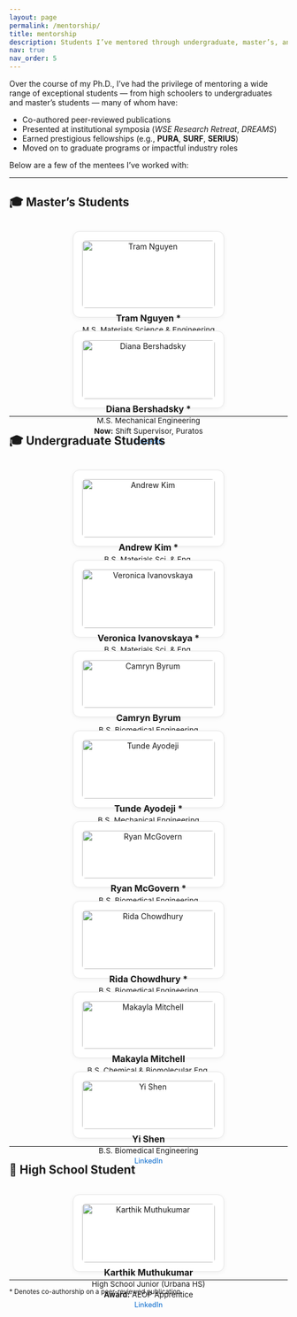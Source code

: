 ```yaml
---
layout: page
permalink: /mentorship/
title: mentorship
description: Students I’ve mentored through undergraduate, master’s, and high school research experiences.
nav: true
nav_order: 5
---
```

Over the course of my Ph.D., I’ve had the privilege of mentoring a wide range of exceptional students — from high schoolers to undergraduates and master’s students — many of whom have:

- Co-authored peer-reviewed publications  
- Presented at institutional symposia (*WSE Research Retreat*, *DREAMS*)  
- Earned prestigious fellowships (e.g., **PURA**, **SURF**, **SERIUS**)  
- Moved on to graduate programs or impactful industry roles  

Below are a few of the mentees I’ve worked with:

<style>
.mentee-grid {
  display: flex;
  flex-wrap: wrap;
  gap: 1.5rem;
  justify-content: center;
  margin-top: 2rem;
}
.mentee-card {
  flex: 1 1 240px;
  max-width: 240px;
  text-align: center;
  border: 1px solid #e5e5e5;
  padding: 1rem;
  border-radius: 12px;
  background-color: #fff;
  box-shadow: 0 2px 8px rgba(0,0,0,0.05);
}
.mentee-card img {
  width: 100%;
  height: auto;
  border-radius: 6px;
}
.mentee-card h4 {
  margin: 0.5rem 0 0.2rem;
  font-size: 1rem;
}
.mentee-card p {
  font-size: 0.85rem;
  margin: 0.2rem 0;
}
.mentee-card a {
  font-size: 0.8rem;
  color: #0066cc;
  text-decoration: none;
}
</style>

---

## 🎓 Master’s Students

<div class="mentee-grid">

<div class="mentee-card">
  <img src="/assets/img/mentorship/Tram.jpg" alt="Tram Nguyen">
  <h4>Tram Nguyen *</h4>
  <p>M.S. Materials Science & Engineering</p>
  <p><strong>Now:</strong> Ph.D. Candidate, JHU (Grayson Lab)</p>
  <a href="https://www.linkedin.com/in/tram325/" target="_blank">LinkedIn</a>
</div>

<div class="mentee-card">
  <img src="/assets/img/mentorship/Diana.jpg" alt="Diana Bershadsky">
  <h4>Diana Bershadsky *</h4>
  <p>M.S. Mechanical Engineering</p>
  <p><strong>Now:</strong> Shift Supervisor, Puratos</p>
  <a href="https://www.linkedin.com/in/dianabershadsky/" target="_blank">LinkedIn</a>
</div>

</div>

---

## 🎓 Undergraduate Students

<div class="mentee-grid">

<div class="mentee-card">
  <img src="/assets/img/mentorship/Andrew.jpg" alt="Andrew Kim">
  <h4>Andrew Kim *</h4>
  <p>B.S. Materials Sci. & Eng.</p>
  <p><strong>Awards:</strong> PURA, EPFL, JHU APL</p>
  <a href="https://www.linkedin.com/in/andrew-kim-a28797222/" target="_blank">LinkedIn</a>
</div>

<div class="mentee-card">
  <img src="/assets/img/mentorship/Veronica.jpg" alt="Veronica Ivanovskaya">
  <h4>Veronica Ivanovskaya *</h4>
  <p>B.S. Materials Sci. & Eng.</p>
  <p><strong>Award:</strong> SURF Fellow at NIST</p>
  <a href="https://www.linkedin.com/in/veronica-ivanovskaya-8b0123261/" target="_blank">LinkedIn</a>
</div>

<div class="mentee-card">
  <img src="/assets/img/mentorship/Camryn.jpg" alt="Camryn Byrum">
  <h4>Camryn Byrum</h4>
  <p>B.S. Biomedical Engineering</p>
  <a href="https://www.linkedin.com/in/camryn-byrum-b585612261/" target="_blank">LinkedIn</a>
</div>

<div class="mentee-card">
  <img src="/assets/img/mentorship/Tunde.jpg" alt="Tunde Ayodeji">
  <h4>Tunde Ayodeji *</h4>
  <p>B.S. Mechanical Engineering</p>
  <p><strong>Award:</strong> SERIUS Fellow, NUS</p>
  <a href="https://www.linkedin.com/in/tunde-ayodeji/" target="_blank">LinkedIn</a>
</div>

<div class="mentee-card">
  <img src="/assets/img/mentorship/Ryan.jpg" alt="Ryan McGovern">
  <h4>Ryan McGovern *</h4>
  <p>B.S. Biomedical Engineering</p>
  <a href="https://www.linkedin.com/in/rmmcgovern/" target="_blank">LinkedIn</a>
</div>

<div class="mentee-card">
  <img src="/assets/img/mentorship/Rida.png" alt="Rida Chowdhury">
  <h4>Rida Chowdhury *</h4>
  <p>B.S. Biomedical Engineering</p>
  <p><strong>Now:</strong> Quality Engineer, Medtronic</p>
  <a href="https://www.linkedin.com/in/rida-chowdhury-142124208/" target="_blank">LinkedIn</a>
</div>

<div class="mentee-card">
  <img src="/assets/img/mentorship/Makayla.jpg" alt="Makayla Mitchell">
  <h4>Makayla Mitchell</h4>
  <p>B.S. Chemical & Biomolecular Eng.</p>
  <a href="https://www.linkedin.com/in/makayla-mitchell-135b9320a/" target="_blank">LinkedIn</a>
</div>

<div class="mentee-card">
  <img src="/assets/img/mentorship/Yi.jpg" alt="Yi Shen">
  <h4>Yi Shen</h4>
  <p>B.S. Biomedical Engineering</p>
  <a href="https://www.linkedin.com/in/yi-shen-012397265/" target="_blank">LinkedIn</a>
</div>

</div>

---

## 🧪 High School Student

<div class="mentee-grid">

<div class="mentee-card">
  <img src="/assets/img/mentorship/Karthik.png" alt="Karthik Muthukumar">
  <h4>Karthik Muthukumar</h4>
  <p>High School Junior (Urbana HS)</p>
  <p><strong>Award:</strong> AEOP Apprentice</p>
  <a href="https://www.linkedin.com/in/karthik-muthukkumar-b300b1209/" target="_blank">LinkedIn</a>
</div>

</div>

---

<small>* Denotes co-authorship on a peer-reviewed publication.</small>
